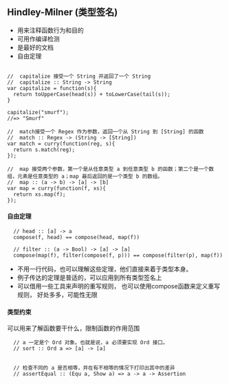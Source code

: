 ## Hindley-Milner (类型签名)

- 用来注释函数行为和目的
- 可用作编译检测
- 是最好的文档
- 自由定理

```

//  capitalize 接受一个 String 并返回了一个 String
//  capitalize :: String -> String
var capitalize = function(s){
  return toUpperCase(head(s)) + toLowerCase(tail(s));
}

capitalize("smurf");
//=> "Smurf"

//  match接受一个 Regex 作为参数，返回一个从 String 到 [String] 的函数
//  match :: Regex -> (String -> [String])
var match = curry(function(reg, s){
  return s.match(reg);
});

//  map 接受两个参数，第一个是从任意类型 a 到任意类型 b 的函数；第二个是一个数组，元素是任意类型的 a；map 最后返回的是一个类型 b 的数组。
//  map :: (a -> b) -> [a] -> [b]
var map = curry(function(f, xs){
  return xs.map(f);
});

```

#### 自由定理

```
  // head :: [a] -> a
  compose(f, head) == compose(head, map(f))

  // filter :: (a -> Bool) -> [a] -> [a]
  compose(map(f), filter(compose(f, p))) == compose(filter(p), map(f))

```

- 不用一行代码，也可以理解这些定理，他们直接来着于类型本身。
- 例子传达的定理是普适的，可以应用到所有类型签名上
- 可以借用一些工具来声明的重写规则， 也可以使用compose函数来定义重写规则， 好处多多，可能性无限


#### 类型约束
可以用来了解函数要干什么，限制函数的作用范围

```
  // a 一定是个 Ord 对象。也就是说，a 必须要实现 Ord 接口。
  // sort :: Ord a => [a] -> [a]


  // 检查不同的 a 是否相等，并在有不相等的情况下打印出其中的差异
  // assertEqual :: (Equ a, Show a) => a -> a -> Assertion

```



